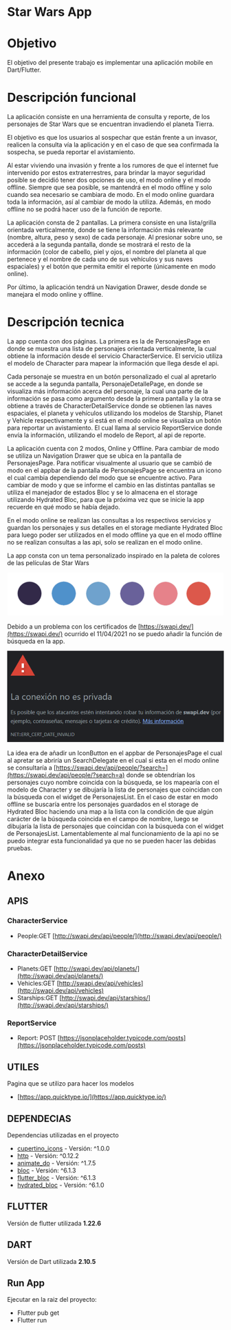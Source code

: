 # Star Wars App

# Objetivo

El objetivo del presente trabajo es implementar una aplicación mobile en Dart/Flutter.

# Descripción funcional

La aplicación consiste en una herramienta de consulta y reporte, de los personajes de Star Wars que se encuentran invadiendo el planeta Tierra.

El objetivo es que los usuarios al sospechar que están frente a un invasor, realicen la consulta vía la aplicación y en el caso de que sea confirmada la sospecha, se pueda reportar el avistamiento.

Al estar viviendo una invasión y frente a los rumores de que el internet fue intervenido por estos extraterrestres, para brindar la mayor seguridad posible se decidió tener dos opciones de uso, el modo online y el modo offline. Siempre que sea posible, se mantendrá en el modo offline y solo cuando sea necesario se cambiara de modo. En el modo online guardara toda la información, así al cambiar de modo la utiliza. Además, en modo offline no se podrá hacer uso de la función de reporte.

La aplicación consta de 2 pantallas. La primera consiste en una lista/grilla orientada verticalmente, donde se tiene la información más relevante (nombre, altura, peso y sexo) de cada personaje. Al presionar sobre uno, se accederá a la segunda pantalla, donde se mostrará el resto de la información (color de cabello, piel y ojos, el nombre del planeta al que pertenece y el nombre de cada uno de sus vehículos y sus naves espaciales) y el botón que permita emitir el reporte (únicamente en modo online).

Por último, la aplicación tendrá un Navigation Drawer, desde donde se manejara el modo online y offline.

# Descripción tecnica

La app cuenta con dos páginas. La primera es la de PersonajesPage en donde se muestra una lista de personajes orientada verticalmente, la cual obtiene la información desde el servicio CharacterService. El servicio utiliza el modelo de Character para mapear la información que llega desde el api.

Cada personaje se muestra en un botón personalizado el cual al apretarlo se accede a la segunda pantalla, PersonajeDetallePage, en donde se visualiza más información acerca del personaje, la cual una parte de la información se pasa como argumento desde la primera pantalla y la otra se obtiene a través de CharacterDetailService donde se obtienen las naves espaciales, el planeta y vehículos utilizando los modelos de Starship, Planet y Vehicle respectivamente y si está en el modo online se visualiza un botón para reportar un avistamiento. El cual llama al servicio ReportService donde envía la información, utilizando el modelo de Report, al api de reporte.

La aplicación cuenta con 2 modos, Online y Offline. Para cambiar de modo se utiliza un Navigation Drawer que se ubica en la pantalla de PersonajesPage. Para notificar visualmente al usuario que se cambió de modo en el appbar de la pantalla de PersonajesPage se encuentra un icono el cual cambia dependiendo del modo que se encuentre activo. Para cambiar de modo y que se informe el cambio en las distintas pantallas se utiliza el manejador de estados Bloc y se lo almacena en el storage utilizando Hydrated Bloc, para que la próxima vez que se inicie la app recuerde en qué modo se había dejado.

En el modo online se realizan las consultas a los respectivos servicios y guardan los personajes y sus detalles en el storage mediante Hydrated Bloc para luego poder ser utilizados en el modo offline ya que en el modo offline no se realizan consultas a las api, solo se realizan en el modo online.

La app consta con un tema personalizado inspirado en la paleta de colores de las películas de Star Wars

![PaletaDeColoresStarWarsApp](https://github.com/facundonaraujo/star-wars-app/raw/master/PaletaDeColoresStarWarsApp.jpg)

Debido a un problema con los certificados de [https://swapi.dev/](https://swapi.dev/) ocurrido el 11/04/2021 no se puedo añadir la función de búsqueda en la app. 

![SwapApiError](https://github.com/facundonaraujo/star-wars-app/raw/master/SwapApiError.png)

La idea era de añadir un IconButton en el appbar de PersonajesPage el cual al apretar se abriría un SearchDelegate en el cual si esta en el modo online se consultaría a [https://swapi.dev/api/people/?search=](https://swapi.dev/api/people/?search=a) donde se obtendrían los personajes cuyo nombre coincida con la búsqueda, se los mapearía con el modelo de Character y se dibujaría la lista de personajes que coincidan con la búsqueda con el widget de PersonajesList. En el caso de estar en modo offline se buscaría entre los personajes guardados en el storage de Hydrated Bloc haciendo una map a la lista con la condición de que algún carácter de la búsqueda coincida en el campo de nombre, luego se dibujaría la lista de personajes que coincidan con la búsqueda con el widget de PersonajesList. Lamentablemente al mal funcionamiento de la api no se puedo integrar esta funcionalidad ya que no se pueden hacer las debidas pruebas.

# Anexo

## APIS

### CharacterService

- People:GET [http://swapi.dev/api/people/](http://swapi.dev/api/people/)

### CharacterDetailService

- Planets:GET [http://swapi.dev/api/planets/](http://swapi.dev/api/planets/)
- Vehicles:GET [http://swapi.dev/api/vehicles](http://swapi.dev/api/vehicles)
- Starships:GET [http://swapi.dev/api/starships/](http://swapi.dev/api/starships/)

### ReportService

- Report: POST [https://jsonplaceholder.typicode.com/posts](https://jsonplaceholder.typicode.com/posts)

## UTILES

Pagina que se utilizo para hacer los modelos

- [https://app.quicktype.io/](https://app.quicktype.io/)

## DEPENDECIAS

Dependencias utilizadas en el proyecto

- [cupertino_icons](https://pub.dev/packages/cupertino_icons) - Versión: ^1.0.0
- [http](https://pub.dev/packages/http) - Versión: ^0.12.2
- [animate_do](https://pub.dev/packages/animate_do) - Versión: ^1.7.5
- [bloc](https://pub.dev/packages/bloc) - Versión: ^6.1.3
- [flutter_bloc](https://pub.dev/packages/flutter_bloc)  - Versión: ^6.1.3
- [hydrated_bloc](https://pub.dev/packages/hydrated_bloc)  - Versión: ^6.1.0

## FLUTTER

Versión de flutter utilizada **1.22.6**

## DART

Versión de Dart utilizada **2.10.5**

## Run App

Ejecutar en la raiz del proyecto:

- Flutter pub get
- Flutter run